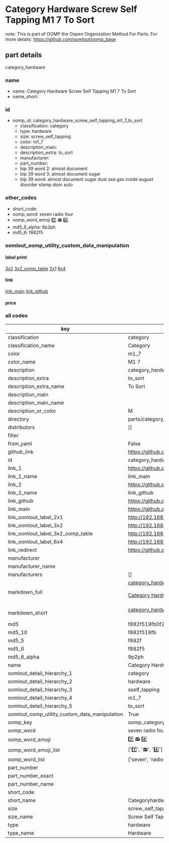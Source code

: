 # Category Hardware Screw Self Tapping M1 7 To Sort  

note: This is part of OOMP the Oopen Organization Method For Parts. For more details: https://github.com/oomlout/oomp_base

##  part details
  



category_hardware



### name
* name: Category Hardware Screw Self Tapping M1 7 To Sort
* name_short: 
### id
* oomp_id: category_hardware_screw_self_tapping_m1_7_to_sort
  * classification: category
  * type: hardware
  * size: screw_self_tapping
  * color: m1_7
  * description_main: 
  * description_extra: to_sort
  * manufacturer: 
  * part_number: 
  * bip 39 word 2: almost document
  * bip 39 word 3: almost document sugar
  * bip 39 word: almost document sugar dust sea gas inside august disorder stamp door auto

### other_codes
* short_code: 
* oomp_word: seven radio four
* oomp_word_emoji :seven: :radio: :four:
* md5_6_alpha: 9p2ph
* md5_6: f882f5






### oomlout_oomp_utility_custom_data_manipulation
#### label print
[3x2](http://192.168.1.245:1112/?label=oomp%209p2ph)
[3x2_oomp_table](http://192.168.1.108:1112/?label=oomp%209p2ph)
[2x1](http://192.168.1.242:1112/?label=oomp%209p2ph)
[6x4](http://192.168.1.55:1112/?label=oomp%209p2ph)    

#### link

[link_main](https://github.com/oomlout/oomlout_oomp_version_1_messy/tree/main/parts/category_hardware_screw_self_tapping_m1_7_to_sort) [link_github](https://github.com/oomlout/oomlout_oomp_version_1_messy/tree/main/parts/category_hardware_screw_self_tapping_m1_7_to_sort)                             

#### price







### all codes 
| key | value |  
| --- | --- |  
| classification | category |  
| classification_name | Category |  
| color | m1_7 |  
| color_name | M1 7 |  
| description | category_hardware |  
| description_extra | to_sort |  
| description_extra_name | To Sort |  
| description_main |  |  
| description_main_name |  |  
| description_or_color | M  |  
| directory | parts/category_hardware_screw_self_tapping_m1_7_to_sort |  
| distributors | [] |  
| filter |  |  
| from_yaml | False |  
| github_link | https://github.com/oomlout/oomlout_oomp_part_src/tree/main/parts/category_hardware_screw_self_tapping_m1_7_to_sort |  
| id | category_hardware_screw_self_tapping_m1_7_to_sort |  
| link_1 | https://github.com/oomlout/oomlout_oomp_version_1_messy/tree/main/parts/category_hardware_screw_self_tapping_m1_7_to_sort |  
| link_1_name | link_main |  
| link_2 | https://github.com/oomlout/oomlout_oomp_version_1_messy/tree/main/parts/category_hardware_screw_self_tapping_m1_7_to_sort |  
| link_2_name | link_github |  
| link_github | https://github.com/oomlout/oomlout_oomp_version_1_messy/tree/main/parts/category_hardware_screw_self_tapping_m1_7_to_sort |  
| link_main | https://github.com/oomlout/oomlout_oomp_version_1_messy/tree/main/parts/category_hardware_screw_self_tapping_m1_7_to_sort |  
| link_oomlout_label_2x1 | http://192.168.1.242:1112/?label=oomp%209p2ph |  
| link_oomlout_label_3x2 | http://192.168.1.245:1112/?label=oomp%209p2ph |  
| link_oomlout_label_3x2_oomp_table | http://192.168.1.108:1112/?label=oomp%209p2ph |  
| link_oomlout_label_6x4 | http://192.168.1.55:1112/?label=oomp%209p2ph |  
| link_redirect | https://github.com/oomlout/oomlout_oomp_version_1_messy/tree/main/parts/category_hardware_screw_self_tapping_m1_7_to_sort |  
| manufacturer |  |  
| manufacturer_name |  |  
| manufacturers | [] |  
| markdown_full | [category_hardware_screw_self_tapping_m1_7_to_sort](none)<br>[](none)<br>[Category Hardware Screw Self Tapping M1 7 To Sort](none)<br><br> |  
| markdown_short | [category_hardware_screw_self_tapping_m1_7_to_sort](none)<br><br> |  
| md5 | f882f519fb0f2ea58060f445b1901836 |  
| md5_10 | f882f519fb |  
| md5_5 | f882f |  
| md5_6 | f882f5 |  
| md5_6_alpha | 9p2ph |  
| name | Category Hardware Screw Self Tapping M1 7 To Sort |  
| oomlout_detail_hierarchy_1 | category |  
| oomlout_detail_hierarchy_2 | hardware |  
| oomlout_detail_hierarchy_3 | sself_tapping |  
| oomlout_detail_hierarchy_4 | m1_7 |  
| oomlout_detail_hierarchy_5 | to_sort |  
| oomlout_oomp_utility_custom_data_manipulation | True |  
| oomp_key | oomp_category_hardware_screw_self_tapping_m1_7_to_sort |  
| oomp_word | seven radio four |  
| oomp_word_emoji | :seven: :radio: :four: |  
| oomp_word_emoji_list | [':seven:', ':radio:', ':four:'] |  
| oomp_word_list | ['seven', 'radio', 'four'] |  
| part_number |  |  
| part_number_exact |  |  
| part_number_name |  |  
| short_code |  |  
| short_name | Categoryhardware |  
| size | screw_self_tapping |  
| size_name | Screw Self Tapping |  
| type | hardware |  
| type_name | Hardware |  
